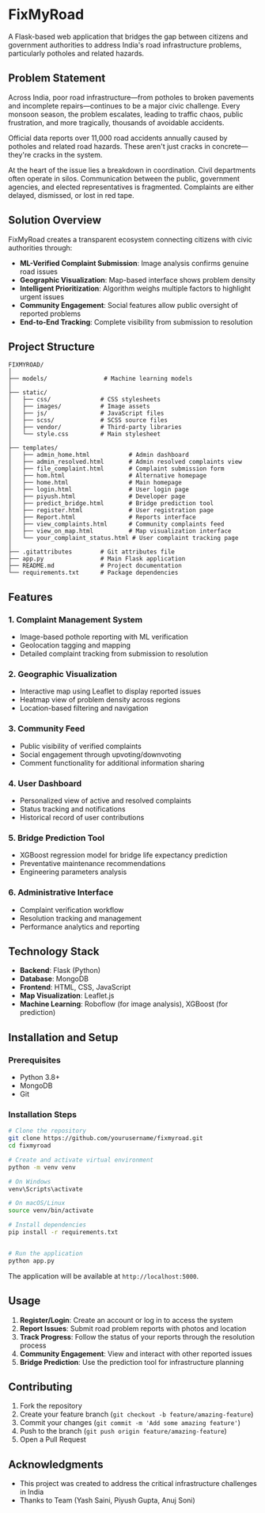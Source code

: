# FixMyRoad

A Flask-based web application that bridges the gap between citizens and government authorities to address India's road infrastructure problems, particularly potholes and related hazards.

## Problem Statement

Across India, poor road infrastructure—from potholes to broken pavements and incomplete repairs—continues to be a major civic challenge. Every monsoon season, the problem escalates, leading to traffic chaos, public frustration, and more tragically, thousands of avoidable accidents.

Official data reports over 11,000 road accidents annually caused by potholes and related road hazards. These aren't just cracks in concrete—they're cracks in the system.

At the heart of the issue lies a breakdown in coordination. Civil departments often operate in silos. Communication between the public, government agencies, and elected representatives is fragmented. Complaints are either delayed, dismissed, or lost in red tape.

## Solution Overview

FixMyRoad creates a transparent ecosystem connecting citizens with civic authorities through:

- **ML-Verified Complaint Submission**: Image analysis confirms genuine road issues
- **Geographic Visualization**: Map-based interface shows problem density
- **Intelligent Prioritization**: Algorithm weighs multiple factors to highlight urgent issues
- **Community Engagement**: Social features allow public oversight of reported problems
- **End-to-End Tracking**: Complete visibility from submission to resolution

## Project Structure

```
FIXMYROAD/
│
├── models/                # Machine learning models
│
├── static/
│   ├── css/              # CSS stylesheets
│   ├── images/           # Image assets
│   ├── js/               # JavaScript files
│   ├── scss/             # SCSS source files
│   ├── vendor/           # Third-party libraries
│   └── style.css         # Main stylesheet
│
├── templates/
│   ├── admin_home.html           # Admin dashboard
│   ├── admin_resolved.html       # Admin resolved complaints view
│   ├── file_complaint.html       # Complaint submission form
│   ├── hom.html                  # Alternative homepage
│   ├── home.html                 # Main homepage
│   ├── login.html                # User login page
│   ├── piyush.html               # Developer page
│   ├── predict_bridge.html       # Bridge prediction tool
│   ├── register.html             # User registration page
│   ├── Report.html               # Reports interface
│   ├── view_complaints.html      # Community complaints feed
│   ├── view_on_map.html          # Map visualization interface
│   └── your_complaint_status.html # User complaint tracking page
│
├── .gitattributes        # Git attributes file
├── app.py                # Main Flask application
├── README.md             # Project documentation
└── requirements.txt      # Package dependencies
```

## Features

### 1. Complaint Management System
- Image-based pothole reporting with ML verification
- Geolocation tagging and mapping
- Detailed complaint tracking from submission to resolution

### 2. Geographic Visualization
- Interactive map using Leaflet to display reported issues
- Heatmap view of problem density across regions
- Location-based filtering and navigation

### 3. Community Feed
- Public visibility of verified complaints
- Social engagement through upvoting/downvoting
- Comment functionality for additional information sharing

### 4. User Dashboard
- Personalized view of active and resolved complaints
- Status tracking and notifications
- Historical record of user contributions

### 5. Bridge Prediction Tool
- XGBoost regression model for bridge life expectancy prediction
- Preventative maintenance recommendations
- Engineering parameters analysis

### 6. Administrative Interface
- Complaint verification workflow
- Resolution tracking and management
- Performance analytics and reporting

## Technology Stack

- **Backend**: Flask (Python)
- **Database**: MongoDB
- **Frontend**: HTML, CSS, JavaScript
- **Map Visualization**: Leaflet.js
- **Machine Learning**: Roboflow (for image analysis), XGBoost (for prediction)

## Installation and Setup

### Prerequisites
- Python 3.8+
- MongoDB
- Git

### Installation Steps

```bash
# Clone the repository
git clone https://github.com/yourusername/fixmyroad.git
cd fixmyroad

# Create and activate virtual environment
python -m venv venv

# On Windows
venv\Scripts\activate

# On macOS/Linux
source venv/bin/activate

# Install dependencies
pip install -r requirements.txt


# Run the application
python app.py
```

The application will be available at `http://localhost:5000`.

## Usage

1. **Register/Login**: Create an account or log in to access the system
2. **Report Issues**: Submit road problem reports with photos and location
3. **Track Progress**: Follow the status of your reports through the resolution process
4. **Community Engagement**: View and interact with other reported issues
5. **Bridge Prediction**: Use the prediction tool for infrastructure planning

## Contributing

1. Fork the repository
2. Create your feature branch (`git checkout -b feature/amazing-feature`)
3. Commit your changes (`git commit -m 'Add some amazing feature'`)
4. Push to the branch (`git push origin feature/amazing-feature`)
5. Open a Pull Request

## Acknowledgments
- This project was created to address the critical infrastructure challenges in India
- Thanks to Team (Yash Saini, Piyush Gupta, Anuj Soni)
